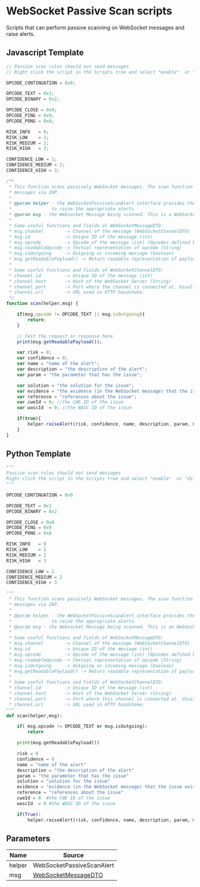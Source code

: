 WebSocket Passive Scan scripts
=============================

Scripts that can perform passive scanning on WebSocket  messages and raise alerts. 

## Javascript Template 
```JavaScript
// Passive scan rules should not send messages
// Right click the script in the Scripts tree and select "enable"  or "disable"

OPCODE_CONTINUATION = 0x0;

OPCODE_TEXT = 0x1;
OPCODE_BINARY = 0x2;

OPCODE_CLOSE = 0x8;
OPCODE_PING = 0x9;
OPCODE_PONG = 0xA;

RISK_INFO 	= 0;
RISK_LOW 	= 1;
RISK_MEDIUM = 2;
RISK_HIGH 	= 3;

CONFIDENCE_LOW = 1;
CONFIDENCE_MEDIUM = 2;
CONFIDENCE_HIGH = 3;

/**
 * This function scans passively WebSocket messages. The scan function will be called for
 * messages via ZAP.
 *
 * @param helper - the WebSocketPassiveScanAlert interface provides the raiseAlert method in order
 *               to raise the appropriate alerts
 * @param msg - the Websocket Message being scanned. This is a WebSocketMessage object.
 *
 * Some useful functions and fields of WebSocketMessageDTO:
 * msg.channel        -> Channel of the message (WebSocketChannelDTO)
 * msg.id             -> Unique ID of the message (int)
 * msg.opcode         -> Opcode of the message (int) (Opcodes defined bellow)
 * msg.readableOpcode -> Textual representation of opcode (String)
 * msg.isOutgoing     -> Outgoing or incoming message (boolean)
 * msg.getReadablePayload() -> Return readable representation of payload
 *
 * Some useful functions and fields of WebSocketChannelDTO:
 * channel.id         -> Unique ID of the message (int)
 * channel.host       -> Host of the WebSocket Server (String)
 * channel.port       -> Port where the channel is connected at. Usually at 80 or 443.
 * channel.url        -> URL used in HTTP handshake.
 */
function scan(helper,msg) {

    if(msg.opcode != OPCODE_TEXT || msg.isOutgoing){
        return;
    }

    // Test the request or response here
    print(msg.getReadablePayload());

    var risk = 0;
    var confidence = 0;
    var name = "name of the alert";
    var description = "the description of the alert";
    var param = "the parameter that has the issue";

    var solution = "the solution for the issue";
    var evidence = "the evidence (in the WebSocket message) that the issue exists";
    var reference = "references about the issue";
    var cweId = 0; //the CWE ID of the issue
    var wascId  = 0; //the WASC ID of the issue

    if(true){
        helper.raiseAlert(risk, confidence, name, description, param, msg, solution, evidence, reference, cweId, wascId);
    }
}

```

## Python Template

```Python
"""
Passive scan rules should not send messages
Right click the script in the Scripts tree and select "enable"  or "disable"
"""

OPCODE_CONTINUATION = 0x0

OPCODE_TEXT = 0x1
OPCODE_BINARY = 0x2

OPCODE_CLOSE = 0x8
OPCODE_PING = 0x9
OPCODE_PONG = 0xA

RISK_INFO 	= 0
RISK_LOW 	= 1
RISK_MEDIUM = 2
RISK_HIGH 	= 3

CONFIDENCE_LOW = 1
CONFIDENCE_MEDIUM = 2
CONFIDENCE_HIGH = 3

"""
 * This function scans passively WebSocket messages. The scan function will be called for
 * messages via ZAP. 
 *
 * @param helper - the WebSocketPassiveScanAlert interface provides the raiseAlert method in order
 *               to raise the appropriate alerts
 * @param msg - the Websocket Message being scanned. This is an WebSocketMessage object.
 *
 * Some useful functions and fields of WebSocketMessageDTO:
 * msg.channel        -> Channel of the message (WebSocketChannelDTO)
 * msg.id             -> Unique ID of the message (int)
 * msg.opcode         -> Opcode of the message (int) (Opcodes defined bellow)
 * msg.readableOpcode -> Textual representation of opcode (String)
 * msg.isOutgoing     -> Outgoing or incoming message (boolean)
 * msg.getReadablePayload() -> Return readable representation of payload
 *
 * Some useful functions and fields of WebSocketChannelDTO:
 * channel.id         -> Unique ID of the message (int)
 * channel.host       -> Host of the WebSocket Server (String)
 * channel.port       -> Port where this channel is connected at. Usually 80 or 443.
 * channel.url        -> URL used in HTTP handshake.
"""
def scan(helper,msg):

    if( msg.opcode != OPCODE_TEXT or msg.isOutgoing):
        return

    print(msg.getReadablePayload())

    risk = 0
    confidence = 0
    name = "name of the alert"
    description = "the description of the alert"
    param = "the parameter that has the issue"
    solution = "solution for the issue"
    evidence = "evidence (in the WebSocket message) that the issue exists"
    reference = "references about the issue"
    cweId = 0  #the CWE ID of the issue
    wascId  = 0 #the WASC ID of the issue

    if(True):
        helper.raiseAlert(risk, confidence, name, description, param, msg, solution, evidence, reference, cweId, wascId)
```

## Parameters 

| Name   | Source                                                                                                                                                                   |
|--------|--------------------------------------------------------------------------------------------------------------------------------------------------------------------------|
| helper | WebSocketPassiveScanAlert                                                                                                                                                |
| msg    | [WebSocketMessageDTO](https://github.com/zaproxy/zap-extensions/blob/master/addOns/websocket/src/main/java/org/zaproxy/zap/extension/websocket/WebSocketMessageDTO.java) |

